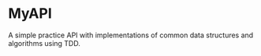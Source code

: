 # MyAPI
A simple practice API with implementations of common data structures and algorithms using TDD. 
